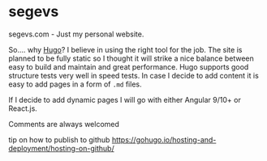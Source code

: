 # segevs
segevs.com - Just my personal website. 

So.... why [Hugo](https://gohugo.io/)? I believe in using the right tool for the job. The site is planned to be fully static so I thought it will strike a nice balance between easy to build and maintain and great performance. Hugo supports good structure tests very well in speed tests. In case I decide to add content it is  easy to add pages in a form of `.md` files.

If I decide to add dynamic pages I will go with either Angular 9/10+ or React.js.

Comments are always welcomed

tip on how to publish to github
https://gohugo.io/hosting-and-deployment/hosting-on-github/
